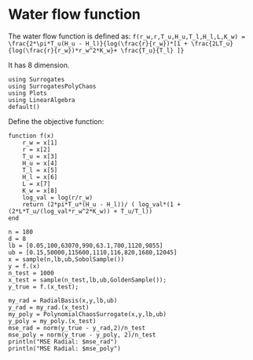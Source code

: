 # Water flow function

The water flow function is defined as:
``f(r_w,r,T_u,H_u,T_l,H_l,L,K_w) = \frac{2*\pi*T_u(H_u - H_l)}{log(\frac{r}{r_w})*[1 + \frac{2LT_u}{log(\frac{r}{r_w})*r_w^2*K_w}+ \frac{T_u}{T_l} ]}``

It has 8 dimension.

```@example water
using Surrogates
using SurrogatesPolyChaos
using Plots
using LinearAlgebra
default()
```

Define the objective function:
```@example water
function f(x)
    r_w = x[1]
    r = x[2]
    T_u = x[3]
    H_u = x[4]
    T_l = x[5]
    H_l = x[6]
    L = x[7]
    K_w = x[8]
    log_val = log(r/r_w)
    return (2*pi*T_u*(H_u - H_l))/ ( log_val*(1 + (2*L*T_u/(log_val*r_w^2*K_w)) + T_u/T_l))
end
```


```@example water
n = 180
d = 8
lb = [0.05,100,63070,990,63.1,700,1120,9855]
ub = [0.15,50000,115600,1110,116,820,1680,12045]
x = sample(n,lb,ub,SobolSample())
y = f.(x)
n_test = 1000
x_test = sample(n_test,lb,ub,GoldenSample());
y_true = f.(x_test);
```


```@example water
my_rad = RadialBasis(x,y,lb,ub)
y_rad = my_rad.(x_test)
my_poly = PolynomialChaosSurrogate(x,y,lb,ub)
y_poly = my_poly.(x_test)
mse_rad = norm(y_true - y_rad,2)/n_test
mse_poly = norm(y_true - y_poly, 2)/n_test
println("MSE Radial: $mse_rad")
println("MSE Radial: $mse_poly")
```
